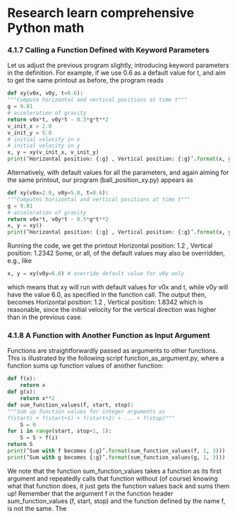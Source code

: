 Research learn comprehensive Python math
================

### 4.1.7 Calling a Function Defined with Keyword Parameters

Let us adjust the previous program slightly, introducing keyword
parameters in the definition. For example, if we use 0.6 as a default
value for t, and aim to get the same printout as before, the program
reads

``` python
def xy(v0x, v0y, t=0.6):
"""Compute horizontal and vertical positions at time t"""
g = 9.81
# acceleration of gravity
return v0x*t, v0y*t - 0.5*g*t**2
v_init_x = 2.0
v_init_y = 5.0
# initial velocity in x
# initial velocity in y
x, y = xy(v_init_x, v_init_y)
print(’Horizontal position: {:g} , Vertical position: {:g}’.format(x, y))
```

Alternatively, with default values for all the parameters, and again
aiming for the same printout, our program (ball_position_xy.py) appears
as

``` python
def xy(v0x=2.0, v0y=5.0, t=0.6):
"""Computes horizontal and vertical positions at time t"""
g = 9.81
# acceleration of gravity
return v0x*t, v0y*t - 0.5*g*t**2
x, y = xy()
print(’Horizontal position: {:g} , Vertical position: {:g}’.format(x, y))
```

Running the code, we get the printout Horizontal position: 1.2 ,
Vertical position: 1.2342 Some, or all, of the default values may also
be overridden, e.g., like

``` python
x, y = xy(v0y=6.0) # override default value for v0y only
```

which means that xy will run with default values for v0x and t, while
v0y will have the value 6.0, as specified in the function call. The
output then, becomes Horizontal position: 1.2 , Vertical position:
1.8342 which is reasonable, since the initial velocity for the vertical
direction was higher than in the previous case.

### 4.1.8 A Function with Another Function as Input Argument

Functions are straightforwardly passed as arguments to other functions.
This is illustrated by the following script function_as_argument.py,
where a function sums up function values of another function:

``` python
def f(x):
    return x
def g(x):
    return x**2
def sum_function_values(f, start, stop):
"""Sum up function values for integer arguments as
f(start) + f(start+1) + f(start+2) + ... + f(stop)"""
    S = 0
for i in range(start, stop+1, 1):
    S = S + f(i)
return S
print(’Sum with f becomes {:g}’.format(sum_function_values(f, 1, 3)))
print(’Sum with g becomes {:g}’.format(sum_function_values(g, 1, 3)))
```

We note that the function sum_function_values takes a function as its
first argument and repeatedly calls that function without (of course)
knowing what that function does, it just gets the function values back
and sums them up! Remember that the argument f in the function header
sum_function_values (f, start, stop) and the function defined by the
name f, is not the same. The
